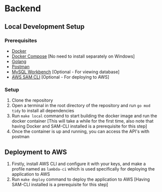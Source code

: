 # Backend

## Local Development Setup

### Prerequisites

- [Docker](https://docs.docker.com/get-docker/)
- [Docker Compose](https://docs.docker.com/compose/install/) [No need to install separately on Windows]
- [Golang](https://golang.org/doc/install)
- [Postman](https://www.postman.com/downloads/)
- [MySQL Workbench](https://dev.mysql.com/downloads/workbench/) [Optional - For viewing database]
- [AWS SAM CLI](https://docs.aws.amazon.com/serverless-application-model/latest/developerguide/serverless-sam-cli-install.html) [Optional - For deploying to AWS]


### Setup

1. Clone the repository
2. Open a terminal in the root directory of the repository and run `go mod tidy` to install all dependencies
3. Run `make local` command to start building the docker image and run the docker container [This will take a while for the first time, also note that having Docker and SAM-CLI installed is a prerequisite for this step]
4. Once the container is up and running, you can access the API's with postman

## Deployment to AWS

1. Firstly, install AWS CLI and configure it with your keys, and make a profile named as `lambda-ci` which is used specifically for deploying the application to AWS
2. Run `make deploy` command to deploy the application to AWS [Having SAM-CLI installed is a prerequisite for this step]
